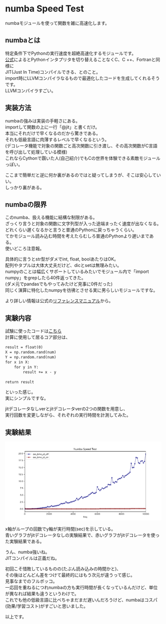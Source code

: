 # numba Speed Test  
numbaモジュールを使って関数を雑に高速化します。  
## numbaとは  
特定条件下でPythonの実行速度を超絶高速化するモジュールです。  
[公式](https://numba.pydata.org/)によるとPythonインタプリタを切り替えることなくC、C ++、Fortranと同様に  
JIT(Just In Time)コンパイルできる、とのこと。  
import時にLLVMコンパイラなるもので最適化したコードを生成してくれるそうです。  
LLVMコンパイラすごい。  

## 実装方法
numbaの強みは実装の手軽さにある。  
importして関数の上に一行「@jit」と書くだけ。  
本当にそれだけで早くなるのだから驚きである。  
それも低級言語に肉薄するレベルで早くなるという。  
(デコレータ機能で対象の関数ごと高次関数に引き渡し、その高次関数がC言語を呼び出して処理している模様)  
これならCythonで躓いた人(自己紹介)でもCの世界を体験できる素敵モジュールっぽい。   
  
ここまで簡単だと逆に何か裏があるのではと疑ってしまうが、そこは安心していい。  
しっかり裏がある。  

## numbaの限界  
このnumba、扱える機能に結構な制限がある。  
ざっくり言うと対象の関数に文字列型が入った途端まったく速度が出なくなる。  
どれくらい遅くなるかと言うと普通のPythonに戻っちゃうくらい。  
てかモジュール読み込む時間を考えたらむしろ普通のPythonより遅いまである。   
使いどころ注意報。  
  
具体的に言うとstr型がダメでint, float, boolあたりはOK。  
配列やタプルは大体大丈夫だけど、dicとsetは無理みたい。  
numpyのことは幅広くサポートしているみたいでモジュール内で「import numpy」をgrepしたら40件返ってきた。  
(ダメ元でpandasでもやってみたけど見事に0件だった)  
同じく演算に特化したnumpyを彷彿とさせる実に男らしいモジュールですな。  
  
より詳しい情報は公式の[リファレンスマニュアル](http://numba.pydata.org/numba-doc/0.37.0/reference/index.html)から。  

## 実験内容
試験に使ったコードは[こちら](https://github.com/tomboy-jp/numba_speed_test/blob/master/numba_test.py)  
計算に使用して居るコア部分は、  
```
result = float(0)
X = np.random.rand(num)
Y = np.random.rand(num)
for x in X:
    for y in Y:
        result += x - y

return result
```
といった感じ。  
実にシンプルですな。  

jitデコレータなしverとjitデコレータverの2つの関数を用意し、  
実行回数を変更しながら、それぞれの実行時間を計測してみた。  

## 実験結果

![実行結果](https://raw.githubusercontent.com/tomboy-jp/numba_speed_test/master/result/result.png "実行結果")

x軸がループの回数でy軸が実行時間(sec)を示している。  
青いグラフがjitデコレータなしの実験結果で、赤いグラフがjitデコレータを使った実験結果である。  

うん、numba強いね。  
JITコンパイルは正義だね。  

初回こそ惜敗しているものの(たぶん読み込みの時間かと)、  
その後はどんどん差をつけて最終的にはもう次元が違うって感じ。  
見事なまでのフルボッコ。  
一応回を重ねるにつれnumbaの方も実行時間が長くなっているんだけど、単位が異なれば結果も違うというわけで。  
これでも他の低級言語に比べちゃまだまだ遅いんだろうけど、numbaはコスパ(効果/学習コスト)がすごいと思いました。  

以上です。
